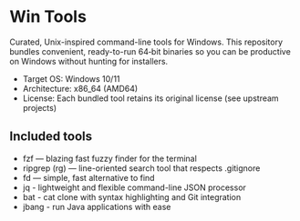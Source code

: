 # Win Tools

Curated, Unix-inspired command-line tools for Windows. This repository bundles convenient, ready-to-run 64‑bit binaries so you can
be productive on Windows without hunting for installers.

- Target OS: Windows 10/11
- Architecture: x86_64 (AMD64)
- License: Each bundled tool retains its original license (see upstream projects)

## Included tools

- fzf — blazing fast fuzzy finder for the terminal
- ripgrep (rg) — line-oriented search tool that respects .gitignore
- fd — simple, fast alternative to find
- jq - lightweight and flexible command-line JSON processor
- bat - cat clone with syntax highlighting and Git integration
- jbang - run Java applications with ease
